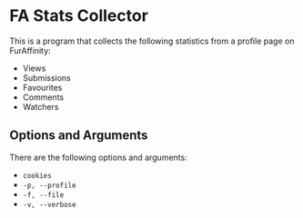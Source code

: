 # FA Stats Collector

This is a program that collects the following statistics from a profile page on FurAffinity:

- Views
- Submissions
- Favourites
- Comments
- Watchers

## Options and Arguments

There are the following options and arguments:

- `cookies`
- `-p, --profile`
- `-f, --file`
- `-v, --verbose`
